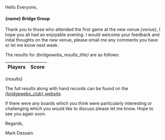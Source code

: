 
Hello Everyone,

#### {name} Bridge Group

Thank you to those who attended the first game at the new venue _{venue}_, I hope you all had an enjoyable evening. I would welcome your feedback and inital thoughts on the new venue, please email me any comments you have or let me know next week.

The results for _{bridgewebs_results_title}_ are as follows:

|Players                         | Score  | 	
|--------------------------------|--------|
{results}

The full results along with hand records can be found on the [{bridgewebs_club} website](http://www.bridgewebs.com/cgi-bin/bwoi/bw.cgi?pid=display_rank&event={session_id}&club={bridgewebs_club}).

If there were any boards which you think were particularly interesting or challenging which you would like to discuss please let me know. Hope to see you again soon.

Regards,

Mark Dessain
